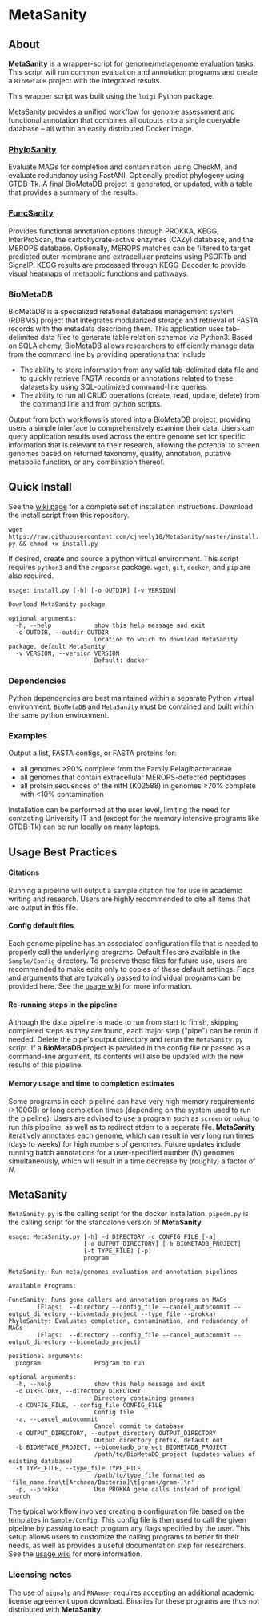 # MetaSanity

## About

**MetaSanity** is a wrapper-script for genome/metagenome evaluation tasks. This script will
run common evaluation and annotation programs and create a `BioMetaDB` project with the integrated results.

This wrapper script was built using the `luigi` Python package. 

MetaSanity provides a unified workflow for genome assessment and functional annotation that combines
all outputs into a single queryable database – all within an easily distributed Docker image.

### [PhyloSanity](PhyloSanity.md)
Evaluate MAGs for completion and contamination using CheckM, and evaluate redundancy using FastANI. Optionally predict phylogeny using GTDB-Tk. A final BioMetaDB project is generated, or updated, with a table that provides a summary of the results.

### [FuncSanity](FuncSanity.md)
Provides functional annotation options through PROKKA, KEGG, InterProScan, the carbohydrate-active enzymes (CAZy) database, and the MEROPS database. Optionally, MEROPS matches can be filtered to target predicted outer membrane and extracellular proteins using PSORTb and SignalP. KEGG results are processed through KEGG-Decoder to provide visual heatmaps of metabolic functions and pathways.

### BioMetaDB

BioMetaDB is a specialized relational database management system (RDBMS) project that integrates modularized storage and retrieval of FASTA records with the metadata describing them. This application uses tab-delimited data files to generate table relation schemas via Python3. Based on SQLAlchemy, BioMetaDB allows researchers to efficiently manage data from the command line by providing operations that include

- The ability to store information from any valid tab-delimited data file and to quickly retrieve FASTA records or annotations related to these datasets by using SQL-optimized command-line queries.
- The ability to run all CRUD operations (create, read, update, delete) from the command line and from python scripts.

Output from both workflows is stored into a BioMetaDB project, providing users a simple interface to comprehensively examine their data. Users can query application results used across the entire genome set for specific information that is relevant to their research, allowing the potential to screen genomes based on returned taxonomy, quality, annotation, putative metabolic function, or any combination thereof.


## Quick Install
See the [wiki page](https://github.com/cjneely10/MetaSanity/wiki/2-Installation) for a complete set of installation instructions.
Download the install script from this repository.

`wget https://raw.githubusercontent.com/cjneely10/MetaSanity/master/install.py && chmod +x install.py`

If desired, create and source a python virtual environment.
This script requires `python3` and the `argparse` package. `wget`, `git`, `docker`, and `pip` are also required.


<pre><code>usage: install.py [-h] [-o OUTDIR] [-v VERSION]

Download MetaSanity package

optional arguments:
  -h, --help            show this help message and exit
  -o OUTDIR, --outdir OUTDIR
                        Location to which to download MetaSanity package, default MetaSanity
  -v VERSION, --version VERSION
                        Default: docker</code></pre>

### Dependencies

Python dependencies are best maintained within a separate Python virtual environment. `BioMetaDB` and `MetaSanity` must be contained and built within the same python environment. 

### Examples 
Output a list, FASTA contigs, or FASTA proteins for:

- all genomes &gt;90% complete from the Family Pelagibacteraceae
- all genomes that contain extracellular MEROPS-detected peptidases
- all protein sequences of the nifH (K02588) in genomes &ge;70% complete with &lt;10% contamination

Installation can be performed at the user level, limiting the need for contacting
University IT and (except for the memory intensive programs like GTDB-Tk) can be run locally
on many laptops.

## Usage Best Practices

#### Citations

Running a pipeline will output a sample citation file for use in academic writing and research.
Users are highly recommended to cite all items that are output in this file.

#### Config default files

Each genome pipeline has an associated configuration file that is needed to properly call the underlying programs.
Default files are available in the `Sample/Config` directory. To preserve these files for future use, users are recommended
to make edits only to copies of these default settings. Flags and arguments that are typically passed to individual programs can be provided here. See the [usage wiki](https://github.com/cjneely10/MetaSanity/wiki/3-Usage) for more information.

#### Re-running steps in the pipeline

Although the data pipeline is made to run from start to finish, skipping completed steps as they are found, each major step ("pipe") can be rerun if needed. Delete the pipe's output directory and rerun the `MetaSanity.py` script. If a **BioMetaDB** project is provided in the config file or passed as a command-line argument, its contents will also be updated with the new results of this pipeline.

#### Memory usage and time to completion estimates

Some programs in each pipeline can have very high memory requirements (>100GB) or long completion times (depending on 
the system used to run the pipeline). Users are advised to use a program such as `screen` or `nohup` to run this pipeline, 
as well as to redirect stderr to a separate file. **MetaSanity** iteratively annotates each genome, which can result in very long run times (days to weeks) for high numbers of genomes. Future updates include running batch annotations for a user-specified number (*N*) genomes simultaneously, which will result in a time decrease by (roughly) a factor of *N*.

## MetaSanity

`MetaSanity.py` is the calling script for the docker installation. `pipedm.py` is the calling script for the standalone version of **MetaSanity**. 

<pre><code>usage: MetaSanity.py [-h] -d DIRECTORY -c CONFIG_FILE [-a]
                     [-o OUTPUT_DIRECTORY] [-b BIOMETADB_PROJECT]
                     [-t TYPE_FILE] [-p]
                     program

MetaSanity: Run meta/genomes evaluation and annotation pipelines

Available Programs:

FuncSanity: Runs gene callers and annotation programs on MAGs
        (Flags:  --directory --config_file --cancel_autocommit --output_directory --biometadb_project --type_file --prokka)
PhyloSanity: Evaluates completion, contamination, and redundancy of MAGs
        (Flags:  --directory --config_file --cancel_autocommit --output_directory --biometadb_project)

positional arguments:
  program               Program to run

optional arguments:
  -h, --help            show this help message and exit
  -d DIRECTORY, --directory DIRECTORY
                        Directory containing genomes
  -c CONFIG_FILE, --config_file CONFIG_FILE
                        Config file
  -a, --cancel_autocommit
                        Cancel commit to database
  -o OUTPUT_DIRECTORY, --output_directory OUTPUT_DIRECTORY
                        Output directory prefix, default out
  -b BIOMETADB_PROJECT, --biometadb_project BIOMETADB_PROJECT
                        /path/to/BioMetaDB_project (updates values of existing database)
  -t TYPE_FILE, --type_file TYPE_FILE
                        /path/to/type_file formatted as 'file_name.fna\t[Archaea/Bacteria]\t[gram+/gram-]\n'
  -p, --prokka          Use PROKKA gene calls instead of prodigal search</code></pre>

The typical workflow involves creating a configuration file based on the templates in `Sample/Config`. This config
file is then used to call the given pipeline by passing to each program any flags specified by the user. This setup
allows users to customize the calling programs to better fit their needs, as well as provides a useful documentation
step for researchers. See the [usage wiki](https://github.com/cjneely10/MetaSanity/wiki/3-Usage) for more information.
    
### Licensing notes

The use of `signalp` and `RNAmmer` requires accepting an additional academic license agreement upon download. Binaries for these programs are thus not distributed with **MetaSanity**.
